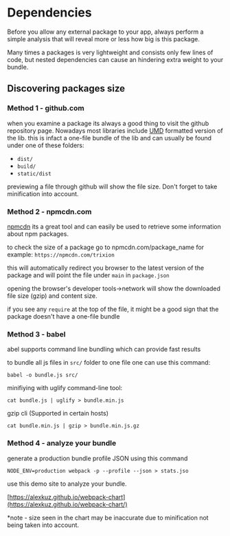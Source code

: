 # Dependencies

Before you allow any external package to your app, always perform a simple analysis
that will reveal more or less how big is this package.

Many times a packages is very lightweight and consists only few lines of code,
but nested dependencies can cause an hindering extra weight to your bundle.

## Discovering packages size

### Method 1 - github.com

when you examine a package its always a good thing to visit the github
repository page.
Nowadays most libraries include [UMD](https://github.com/umdjs/umd) formatted version of the lib.
this is infact a one-file bundle of the lib and can usually be found under one of these folders:
 - `dist/`
 - `build/`
 - `static/dist`
 
 previewing a file through github will show the file size.
 Don't forget to take minification into account.
 
### Method 2 - npmcdn.com

 [npmcdn](https://npmcdn.com/) its a great tool and can easily be used
 to retrieve some information about npm packages.
 
 to check the size of a package go to npmcdn.com/package_name
 for example: `https://npmcdn.com/trixion`
 
 this will automatically redirect you browser to the latest version of the package
 and will point the file under `main` in `package.json`

 opening the browser's developer tools->network will show the downloaded file size (gzip) and content size.

  if you see any `require` at the top of the file, it might be a good sign
  that the package doesn't have a one-file bundle
   

### Method 3 - babel

abel supports command line bundling which can provide fast results

to bundle all js files in `src/` folder to one file one can use this command:

    babel -o bundle.js src/
    
minifiying with uglify command-line tool:
    
    cat bundle.js | uglify > bundle.min.js

gzip cli (Supported in certain hosts)
  
    cat bundle.min.js | gzip > bundle.min.js.gz
    

### Method 4 - analyze your bundle

generate a production bundle profile JSON using this command

    NODE_ENV=production webpack -p --profile --json > stats.jso

use this demo site to analyze your bundle.

[https://alexkuz.github.io/webpack-chart](https://alexkuz.github.io/webpack-chart/)

*note - size seen in the chart may be inaccurate due to minification not
being taken into account.
